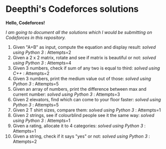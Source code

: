 # Deepthi's Codeforces solutions

**Hello, Codeforces!**

*I am going to document all the solutions which I would be submitting on Codeforces in this repository.*

1. Given "A+B" as input, compute the equation and display result: *solved using Python 3* : Attempts=2
2. Given a 2 x 2 matrix, rotate and see if matrix is beautiful or not: *solved using Python 3* : Attempts=4
3. Given 3 numbers, check if sum of any two is equal to third: *solved using C++* : Attempts=2
4. Given 3 numbers, print the medium value out of those: *solved using Python 3* : Attempts=5
5. Given an array of numbers, print the difference between max and current number: *solved using Python 3* : Attempts=3
6. Given 2 elevators, find which can come to your floor faster: *solved using Python 3* : Attempts=5
7. Given 2 T shirt sizes, compare them: *solved using Python 3* : Attempts=1
8. Given 2 strings, see if colourblind people see it the same way: *solved using Python 3* : Attempts=1
9. Given a rating, allocate it to 4 categories: *solved using Python 3* : Attempts=1
10. Given a string, check if it says "yes" or not: *solved using Python 3* : Attempts=2
